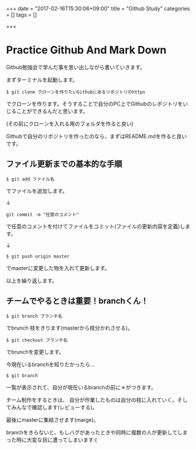 +++
date = "2017-02-16T15:30:06+09:00"
title = "Github Study"
categories = []
tags = []

+++
# Practice Github And Mark Down

Github勉強会で学んだ事を思い出しながら書いていきます。


まずターミナルを起動します。


`$ git clone クローンを作りたいGithubにあるリポジトリのhttps`

でクローンを作ります。そうすることで自分のPC上でGithubのレポジトリをいじることができるんだと思います。

(その前にクローンを入れる用のフォルダを作ると良い)

Githubで自分のリポジトリを作ったのなら、まずはREADME.mdを作ると良いです。

## ファイル更新までの基本的な手順

`$ git add ファイル名`

でファイルを追加します。

↓

`git commit -m "任意のコメント"`

で任意のコメントを付けてファイルをコミット(ファイルの更新内容を定義)します。

↓

`$ git push origin master`

でmasterに変更した物を入れて更新します。

以上を繰り返します。


## チームでやるときは重要！branchくん！

`$ git branch ブランチ名`

でbrunch 枝をきります(masterから枝分かれさせる)。

`$ git checkout ブランチ名`

でbrunchを変更します。

今現在いるbranchを知りたかったら...

`$ git branch`

一覧が表示されて、自分が現在いるbranchの前に＊がつきます。

チーム制作をするときは、
自分が作業したものは自分の枝に入れていく。そしてみんなで確認します(レビューする)。

最後にmasterに集結させます(marge)。

branchをきらないと、もしバグがあったときや同時に複数の人が更新してしまった時に大変な目に遭ってしまいます:(

